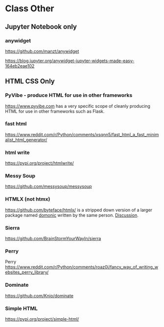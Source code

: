 # Class Other

## Jupyter Notebook only

### anywidget

https://github.com/manzt/anywidget

https://blog.jupyter.org/anywidget-jupyter-widgets-made-easy-164eb2eae102




## HTML CSS Only

### PyVibe - produce HTML for use in other frameworks

https://www.pyvibe.com has a very specific scope of cleanly producing HTML for use in other
frameworks such as Flask.

### fast html 
https://www.reddit.com/r/Python/comments/xsqnn5/fast_html_a_fast_minimalist_html_generator/

### html write

https://pypi.org/project/htmlwrite/


### Messy Soup

https://github.com/messysoup/messysoup


### HTMLX (not htmx)
https://github.com/byteface/htmlx/ is a stripped down version of a larger package named [domonic](https://github.com/byteface/domonic/) written by the same person. [Discussion](https://www.reddit.com/r/Python/comments/sp1o4e/htmlx_a_pure_python_dom/).

### Sierra
https://github.com/BrainStormYourWayIn/sierra

### Perry
Perry https://www.reddit.com/r/Python/comments/roaz0i/fancy_way_of_writing_websites_perry_library/

### Dominate
https://github.com/Knio/dominate

### Simple HTML
https://pypi.org/project/simple-html/

